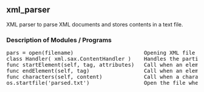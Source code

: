 ## xml_parser
XML parser to parse XML documents and stores contents in a text file.  

### Description of Modules / Programs  
<pre>
pars = open(filename)                      Opening XML file from INPUT  
class Handler( xml.sax.ContentHandler )    Handles the particular tags and attributes of the XML Doc  
func startElement(self, tag, attributes)   Call when an element or tag starts  
func endElement(self, tag)                 Call when an elements ends  
func characters(self, content)             Call when a character is read  
os.startfile('parsed.txt')                 Open the file where parsed contents are stored : PARSED.txt  
</pre>
